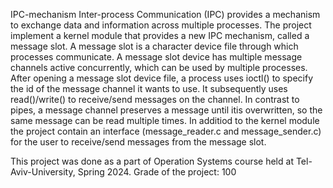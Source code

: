 IPC-mechanism
Inter-process Communication (IPC) provides a mechanism to exchange data and information across multiple processes.
The project implement a kernel module that provides a new IPC mechanism, called a message slot. A message slot is a character device file through which processes communicate.
A message slot device has multiple message channels active concurrently, which can be used by multiple processes. After opening a message slot device file, a process uses ioctl() to specify the id of the message channel it wants to use. It subsequently uses read()/write() to receive/send messages on the channel. In contrast to pipes, a message channel preserves a message until itis overwritten, so the same message can be read multiple times. In additiod to the kernel module the project contain an interface (message_reader.c and message_sender.c) for the user to receive/send messages from the message slot.

This project was done as a part of Operation Systems course held at Tel-Aviv-University, Spring 2024.
Grade of the project: 100
